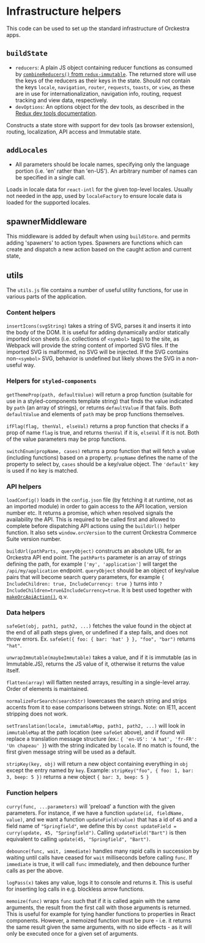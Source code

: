 # Infrastructure helpers

This code can be used to set up the standard infrastructure of Orckestra apps.

## `buildState`

- `reducers`: A plain JS object containing reducer functions as consumed by [`combineReducers()` from `redux-immutable`](https://github.com/gajus/redux-immutable#usage). The returned store will use the keys of the reducers as their keys in the state. Should not contain the keys `locale`, `navigation`, `router`, `requests`, `toasts`, or `view`, as these are in use for internationalization, navigation info, routing, request tracking and view data, respectively.
- `devOptions`: An options object for the dev tools, as described in the [Redux dev tools documentation](https://github.com/zalmoxisus/redux-devtools-extension/blob/master/docs/API/Arguments.md).

Constructs a state store with support for dev tools (as browser extension), routing, localization, API access and Immutable state.

## `addLocales`

- All parameters should be locale names, specifying only the language portion (i.e. 'en' rather than 'en-US'). An arbitrary number of names can be specified in a single call.

Loads in locale data for `react-intl` for the given top-level locales. Usually not needed in the app, used by `localeFactory` to ensure locale data is loaded for the supported locales.

## spawnerMiddleware

This middleware is added by default when using `buildStore`. and permits adding 'spawners' to action types. Spawners are functions which can create and dispatch a new action based on the caught action and current state,

## utils

The `utils.js` file contains a number of useful utility functions, for use in various parts of the application.

### Content helpers

`insertIcons(svgString)` takes a string of SVG, parses it and inserts it into the body of the DOM. It is useful for adding dynamically and/or statically imported icon sheets (i.e. collections of `<symbol>` tags) to the site, as Webpack will provide the string content of imported SVG files. If the imported SVG is malformed, no SVG will be injected. If the SVG contains non-`<symbol>` SVG, behavior is undefined but likely shows the SVG in a non-useful way.

### Helpers for `styled-components`

`getThemeProp(path, defaultValue)` will return a prop function (suitable for use in a styled-components template string) that finds the value indicated by `path` (an array of strings), or returns `defaultValue` if that fails. Both `defaultValue` and elements of `path` may be prop functions themselves.

`ifFlag(flag, thenVal, elseVal)` returns a prop function that checks if a prop of name `flag` is true, and returns `thenVal` if it is, `elseVal` if it is not. Both of the value parameters may be prop functions.

`switchEnum(propName, cases)` returns a prop function that will fetch a value (including functions) based on a property. `propName` defines the name of the property to select by, `cases` should be a key/value object. The `'default'` key is used if no key is matched.

### API helpers

`loadConfig()` loads in the `config.json` file (by fetching it at runtime, not as an imported module) in order to gain access to the API location, version number etc. It returns a promise, which when resolved signals the availability the API. This is required to be called first and allowed to complete before dispatching API actions using the `buildUrl()` helper function. <!-- Edit this to generalize if/when we have more API helper funcs  --> It also sets `window.orcVersion` to the current Orckestra Commerce Suite version number.

`buildUrl(pathParts, queryObject)` constructs an absolute URL for an Orckestra API end point. The `pathParts` parameter is an array of strings defining the path, for example `['my', 'application']` will target the `/api/my/application` endpoint. `queryObject` should be an object of key/value pairs that will become search query parameters, for example `{ IncludeChildren: true, IncludeCurrency: true }` turns into `?IncludeChildren=true&IncludeCurrency=true`. It is best used together with [`makeOrcApiAction()`](actionsreducersselectors.md#api-action-tools), q.v.

### Data helpers

`safeGet(obj, path1, path2, ...)` fetches the value found in the object at the end of all path steps given, or undefined if a step fails, and does not throw errors. Ex. `safeGet({ foo: { bar: 'hat' } }, "foo", "bar")` returns `"hat"`.

`unwrapImmutable(maybeImmutable)` takes a value, and if it is immutable (as in Immutable.JS), returns the JS value of it, otherwise it returns the value itself.

`flatten(array)` will flatten nested arrays, resulting in a single-level array. Order of elements is maintained.

`normalizeForSearch(searchStr)` lowercases the search string and strips accents from it to ease comparisons between strings. Note: on IE11, accent stripping does not work.

`setTranslation(locale, immutableMap, path1, path2, ...)` will look in `immutableMap` at the path location (see `safeGet` above), and if found will replace a translation message structure (ex.: `{ 'en-US': 'A hat', 'fr-FR': 'Un chapeau' }`) with the string indicated by `locale`. If no match is found, the first given message string will be used as a default.

`stripKey(key, obj)` will return a new object containing everything in `obj` except the entry named by `key`. Example: `stripKey("foo", { foo: 1, bar: 3, beep: 5 })` returns a new object `{ bar: 3, beep: 5 }`

### Function helpers

`curry(func, ...parameters)` will 'preload' a function with the given parameters. For instance, if we have a function `update(id, fieldName, value)`, and we want a function `updateField(value)` that has a id of `45` and a field name of `"Springfield"`, we define this by `const updateField = curry(update, 45, "Springfield")`. Calling `updateField("Bart")` is then equivalent to calling `update(45, "Springfield", "Bart")`.

`debounce(func, wait, immediate)` handles many rapid calls in succession by waiting until calls have ceased for `wait` milliseconds before calling `func`. If `immediate` is true, it will call `func` immediately, and then debounce further calls as per the above.

`logPass(x)` takes any value, logs it to console and returns it. This is useful for inserting log calls in e.g. blockless arrow functions.

`memoize(func)` wraps `func` such that if it is called again with the same arguments, the result from the first call with those arguments is returned. This is useful for example for tying handler functions to properties in React components. However, a memoized function must be pure - i.e. it returns the same result given the same arguments, with no side effects - as it will only be executed once for a given set of arguments.
